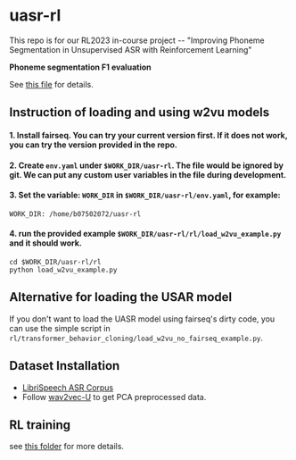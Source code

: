 # uasr-rl
This repo is for our RL2023 in-course project -- "Improving Phoneme Segmentation in Unsupervised ASR with Reinforcement Learning"

**Phoneme segmentation F1 evaluation**

See [this file](s2p/scripts/phoneseg_eval.py) for details.

## Instruction of loading and using w2vu models
#### 1.  Install fairseq. You can try your current version first. If it does not work, you can try the version provided in the repo.
#### 2.  Create `env.yaml` under `$WORK_DIR/uasr-rl`. The file would be ignored by git. We can put any custom user variables in the file during development.
#### 3.  Set the variable: `WORK_DIR` in `$WORK_DIR/uasr-rl/env.yaml`, for example: 
```
WORK_DIR: /home/b07502072/uasr-rl
```
#### 4.  run the provided example `$WORK_DIR/uasr-rl/rl/load_w2vu_example.py` and it should work.
```
cd $WORK_DIR/uasr-rl/rl
python load_w2vu_example.py
```

## Alternative for loading the USAR model
If you don't want to load the UASR model using fairseq's dirty code, you can use the simple script in `rl/transformer_behavior_cloning/load_w2vu_no_fairseq_example.py`.


## Dataset Installation
* [LibriSpeech ASR Corpus](https://www.openslr.org/12?fbclid=IwAR2rp_pjM4x8KJktlmdEyvtic8mIfrA2n0dD4eatSOStBn9kYgBVId3Hx0Q)
* Follow [wav2vec-U](https://github.com/facebookresearch/fairseq/blob/main/examples/wav2vec/unsupervised/README.md) to get PCA preprocessed data.

## RL training
see [this folder](rl/cnn_segmenter/) for more details.

